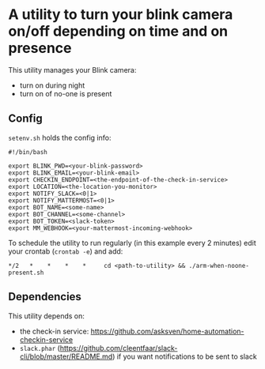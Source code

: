 # A utility to turn your blink camera on/off depending on time and on presence

This utility manages your Blink camera:
- turn on during night
- turn on of no-one is present

## Config

`setenv.sh` holds the config info:

```
#!/bin/bash

export BLINK_PWD=<your-blink-password>
export BLINK_EMAIL=<your-blink-email>
export CHECKIN_ENDPOINT=<the-endpoint-of-the-check-in-service>
export LOCATION=<the-location-you-monitor>
export NOTIFY_SLACK=<0|1>
export NOTIFY_MATTERMOST=<0|1>
export BOT_NAME=<some-name>
export BOT_CHANNEL=<some-channel>
export BOT_TOKEN=<slack-token>
export MM_WEBHOOK=<your-mattermost-incoming-webhook>

```

To schedule the utility to run regularly (in this example every 2 minutes) edit your crontab (`crontab -e`) and add:
```
*/2   *    *    *    *     cd <path-to-utility> && ./arm-when-noone-present.sh
```

## Dependencies

This utility depends on:
- the check-in service: https://github.com/asksven/home-automation-checkin-service
- `slack.phar` (https://github.com/cleentfaar/slack-cli/blob/master/README.md) if you want notifications to be sent to slack
